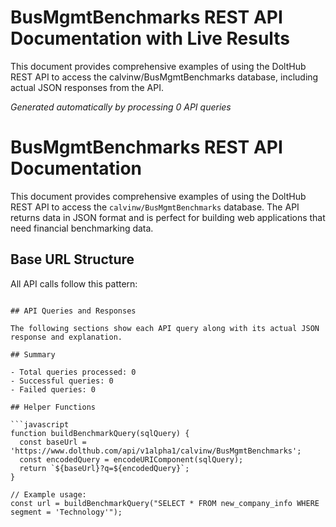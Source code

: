 # BusMgmtBenchmarks REST API Documentation with Live Results

This document provides comprehensive examples of using the DoltHub REST API to access the calvinw/BusMgmtBenchmarks database, including actual JSON responses from the API.

*Generated automatically by processing 0 API queries*

# BusMgmtBenchmarks REST API Documentation

This document provides comprehensive examples of using the DoltHub REST API to access the `calvinw/BusMgmtBenchmarks` database. The API returns data in JSON format and is perfect for building web applications that need financial benchmarking data.

## Base URL Structure

All API calls follow this pattern:
```

## API Queries and Responses

The following sections show each API query along with its actual JSON response and explanation.

## Summary

- Total queries processed: 0
- Successful queries: 0
- Failed queries: 0

## Helper Functions

```javascript
function buildBenchmarkQuery(sqlQuery) {
  const baseUrl = 'https://www.dolthub.com/api/v1alpha1/calvinw/BusMgmtBenchmarks';
  const encodedQuery = encodeURIComponent(sqlQuery);
  return `${baseUrl}?q=${encodedQuery}`;
}

// Example usage:
const url = buildBenchmarkQuery("SELECT * FROM new_company_info WHERE segment = 'Technology'");
```
